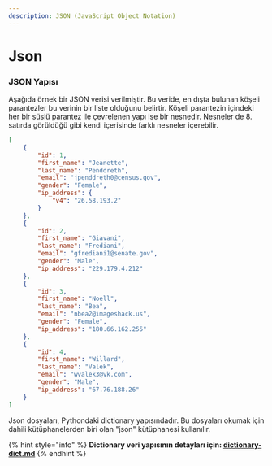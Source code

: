 ```yaml
---
description: JSON (JavaScript Object Notation)
---
```


# Json

### JSON Yapısı

Aşağıda örnek bir JSON verisi verilmiştir. Bu veride, en dışta bulunan köşeli parantezler bu verinin bir liste olduğunu belirtir. Köşeli parantezin içindeki her bir süslü parantez ile çevrelenen yapı ise bir nesnedir. Nesneler de 8. satırda görüldüğü gibi kendi içerisinde farklı nesneler içerebilir.

```json
[
    {
        "id": 1,
        "first_name": "Jeanette",
        "last_name": "Penddreth",
        "email": "jpenddreth0@census.gov",
        "gender": "Female",
        "ip_address": {
            "v4": "26.58.193.2"
        }
    },
    {
        "id": 2,
        "first_name": "Giavani",
        "last_name": "Frediani",
        "email": "gfrediani1@senate.gov",
        "gender": "Male",
        "ip_address": "229.179.4.212"
    },
    {
        "id": 3,
        "first_name": "Noell",
        "last_name": "Bea",
        "email": "nbea2@imageshack.us",
        "gender": "Female",
        "ip_address": "180.66.162.255"
    },
    {
        "id": 4,
        "first_name": "Willard",
        "last_name": "Valek",
        "email": "wvalek3@vk.com",
        "gender": "Male",
        "ip_address": "67.76.188.26"
    }
]

```

Json dosyaları, Pythondaki dictionary yapısındadır. Bu dosyaları okumak için dahili kütüphanelerden biri olan "json" kütüphanesi kullanılır.

{% hint style="info" %}
**Dictionary veri yapısının detayları için: **[dictionary-dict.md](../../basics/veri-yapilari/dictionary-dict.md "mention")****
{% endhint %}
